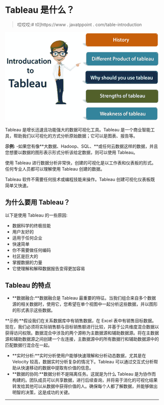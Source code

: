 # Tableau 是什么？

> 哎哎哎:# t0]https://www . javatppoint . com/table-introduction

![What is Tableau](img/615b975d2aa0ae65d5d325717b1f9411.png)

Tableau 是增长迅速且功能强大的数据可视化工具。Tableau 是一个商业智能工具，帮助我们以可视化的方式分析原始数据；它可以是图表、报告等。

**示例:** -如果您有像**大数据、Hadoop、SQL、**或任何云数据这样的数据，并且您想要以数据的图形表示形式分析该给定数据，则可以使用 Tableau。

使用 Tableau 进行数据分析非常快，创建的可视化是以工作表和仪表板的形式。任何专业人员都可以理解使用 Tableau 创建的数据。

Tableau 软件不需要任何技术或编程技能来操作。Tableau 创建可视化仪表板既简单又快速。

## 为什么要用 Tableau？

以下是使用 Tableau 的一些原因:

*   数据科学的终极技能
*   用户友好的
*   适用于任何企业
*   快速简单
*   你不需要做任何编码
*   社区是巨大的
*   掌握数据的力量
*   它使理解和解释数据报告变得更加容易

## Tableau 的特点

*   **数据融合:**数据融合是 Tableau 最重要的特征。当我们组合来自多个数据源的相关数据时，使用它，您希望在单个视图中一起分析这些数据，并以图形的形式表示这些数据。

**示例:**假设我们在关系数据库中有销售数据，在 Excel 表中有销售目标数据。现在，我们必须将实际销售额与目标销售额进行比较，并基于公共维度混合数据以获得访问权限。数据混合中涉及的两个源称为主数据源和辅助数据源。将在主数据源和辅助数据源之间创建一个左连接，主数据源中的所有数据行和辅助数据源中的匹配数据行混合在一起。

*   **实时分析:**实时分析使用户能够快速理解和分析动态数据，尤其是在 Velocity 较高，数据实时分析复杂的情况下。Tableau 可以通过交互式分析帮助从快速移动的数据中提取有价值的信息。
*   **数据的协同:**数据分析不是隔离任务。这就是为什么 Tableau 是为协作而构建的。团队成员可以共享数据，进行后续查询，并将易于消化的可视化结果转发给其他可以从数据中获得价值的人。确保每个人都了解数据，并能够做出明智的决策，这是成功的关键。

* * *